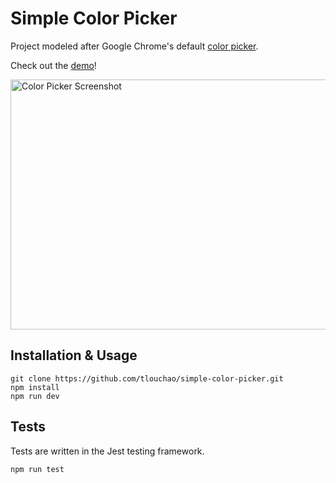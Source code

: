 # Simple Color Picker

Project modeled after Google Chrome's default [color picker](https://www.google.com/search?q=color+picker).

Check out the [demo](https://tlouchao.github.io/simple-color-picker/)!

<img src="https://i.imgur.com/FWhnvDC.png" alt="Color Picker Screenshot" width=600 height=400 />

## Installation & Usage

```
git clone https://github.com/tlouchao/simple-color-picker.git
npm install
npm run dev
```

## Tests

Tests are written in the Jest testing framework.

```
npm run test
```
